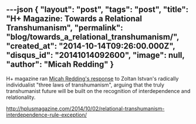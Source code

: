 ---json
{
	"layout": "post",
	"tags": "post",
    "title": "H+ Magazine: Towards a Relational Transhumanism",
    "permalink": "blog/towards_a_relational_transhumanism/",
    "created_at": "2014-10-14T09:26:00.000Z",
    "disqus_id": "20141014092600",
    "image":  null,
    "author": "Micah Redding"
}
---

<p>H+ magazine ran <a href="http://hplusmagazine.com/2014/10/02/relational-transhumanism-interdependence-rule-exception/" target="_blank">Micah Redding's response</a>&nbsp;to Zoltan Istvan's radically individualist "three laws of transhumanism",&nbsp;arguing&nbsp;that the truly transhumanist future will be built on the recognition of interdependence and relationality.</p>
<p><a href="http://hplusmagazine.com/2014/10/02/relational-transhumanism-interdependence-rule-exception/">http://hplusmagazine.com/2014/10/02/relational-transhumanism-interdependence-rule-exception/</a></p>
    
